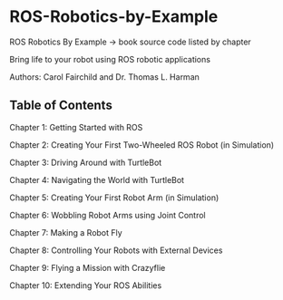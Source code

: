 # ROS-Robotics-by-Example
ROS Robotics By Example -> book source code listed by chapter

Bring life to your robot using ROS robotic applications

Authors:  Carol Fairchild and Dr. Thomas L. Harman

Table of Contents
-----------------
Chapter 1:  Getting Started with ROS

Chapter 2:  Creating Your First Two-Wheeled ROS Robot (in Simulation)

Chapter 3:  Driving Around with TurtleBot

Chapter 4:  Navigating the World with TurtleBot

Chapter 5:  Creating Your First Robot Arm (in Simulation)

Chapter 6:  Wobbling Robot Arms using Joint Control

Chapter 7:  Making a Robot Fly

Chapter 8:  Controlling Your Robots with External Devices

Chapter 9:  Flying a Mission with Crazyflie

Chapter 10: Extending Your ROS Abilities
